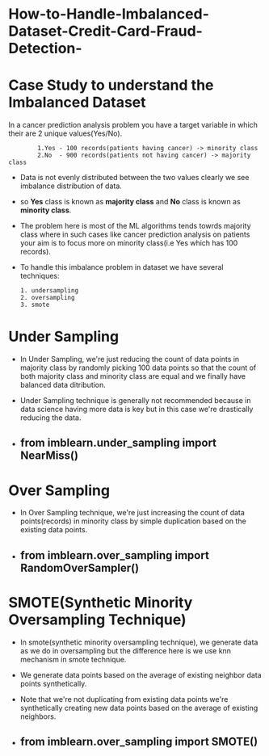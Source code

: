 # How-to-Handle-Imbalanced-Dataset-Credit-Card-Fraud-Detection-

# Case Study to understand the Imbalanced Dataset
In a cancer prediction analysis problem you have a target variable in which their are 2 unique values(Yes/No).

            1.Yes - 100 records(patients having cancer) -> minority class
            2.No  - 900 records(patients not having cancer) -> majority class

* Data is not evenly distributed between the two values clearly we see imbalance distribution of data.

* so **Yes** class is known as **majority class** and **No** class is known as **minority class**.

* The problem here is most of the ML algorithms tends towrds majority class where in such cases like cancer prediction analysis on patients your aim is to focus more on minority class(i.e Yes which has 100 records).

* To handle this imbalance problem in dataset we have several techniques:

      1. undersampling
      2. oversampling
      3. smote

# Under Sampling
* In Under Sampling, we're just reducing the count of data points in majority class by randomly picking 100 data points so that the count of both majority class and minority class are equal and we finally have balanced data ditribution.

* Under Sampling technique is generally not recommended because in data science having more data is key but in this case we're drastically reducing the data.

* ## from imblearn.under_sampling import NearMiss()

# Over Sampling
* In Over Sampling technique, we're just increasing the count of data points(records) in minority class by simple duplication based on the existing data points.

* ## from imblearn.over_sampling import RandomOverSampler()

# SMOTE(Synthetic Minority Oversampling Technique)
* In smote(synthetic minority oversampling technique), we generate data as we do in oversampling but the difference here is we use knn mechanism in smote technique.

* We generate data points based on the average of existing neighbor data points synthetically.

* Note that we're not duplicating from existing data points we're synthetically creating new data points based on the average of existing neighbors.

* ## from imblearn.over_sampling import SMOTE()
